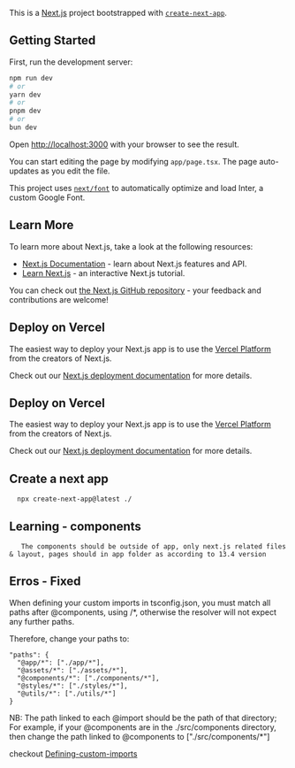 This is a [Next.js](https://nextjs.org/) project bootstrapped with [`create-next-app`](https://github.com/vercel/next.js/tree/canary/packages/create-next-app).

## Getting Started

First, run the development server:

```bash
npm run dev
# or
yarn dev
# or
pnpm dev
# or
bun dev
```

Open [http://localhost:3000](http://localhost:3000) with your browser to see the result.

You can start editing the page by modifying `app/page.tsx`. The page auto-updates as you edit the file.

This project uses [`next/font`](https://nextjs.org/docs/basic-features/font-optimization) to automatically optimize and load Inter, a custom Google Font.

## Learn More

To learn more about Next.js, take a look at the following resources:

- [Next.js Documentation](https://nextjs.org/docs) - learn about Next.js features and API.
- [Learn Next.js](https://nextjs.org/learn) - an interactive Next.js tutorial.

You can check out [the Next.js GitHub repository](https://github.com/vercel/next.js/) - your feedback and contributions are welcome!

## Deploy on Vercel

The easiest way to deploy your Next.js app is to use the [Vercel Platform](https://vercel.com/new?utm_medium=default-template&filter=next.js&utm_source=create-next-app&utm_campaign=create-next-app-readme) from the creators of Next.js.

Check out our [Next.js deployment documentation](https://nextjs.org/docs/deployment) for more details.

## Deploy on Vercel

The easiest way to deploy your Next.js app is to use the [Vercel Platform](https://vercel.com/new?utm_medium=default-template&filter=next.js&utm_source=create-next-app&utm_campaign=create-next-app-readme) from the creators of Next.js.

Check out our [Next.js deployment documentation](https://nextjs.org/docs/deployment) for more details.

## Create a next app

```
  npx create-next-app@latest ./

```

## Learning - components

```
   The components should be outside of app, only next.js related files & layout, pages should in app folder as according to 13.4 version
```

## Erros - Fixed

When defining your custom imports in tsconfig.json, you must match all paths after @components, using /\*, otherwise the resolver will not expect any further paths.

Therefore, change your paths to:

```
"paths": {
  "@app/*": ["./app/*"],
  "@assets/*": ["./assets/*"],
  "@components/*": ["./components/*"],
  "@styles/*": ["./styles/*"],
  "@utils/*": ["./utils/*"]
}

```

NB: The path linked to each @import should be the path of that directory; For example, if your @components are in the ./src/components directory, then change the path linked to @components to ["./src/components/*"]

checkout [Defining-custom-imports](https://stackoverflow.com/questions/75644589/cannot-find-module-components-or-its-corresponding-type-declarations-ts2)
